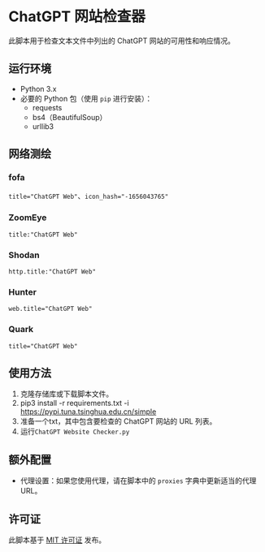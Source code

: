 
# ChatGPT 网站检查器

此脚本用于检查文本文件中列出的 ChatGPT 网站的可用性和响应情况。



## 运行环境

- Python 3.x
- 必要的 Python 包（使用 `pip` 进行安装）：
  - requests
  - bs4（BeautifulSoup）
  - urllib3

## 网络测绘

### fofa

`title="ChatGPT Web"`、`icon_hash="-1656043765"`

### ZoomEye

`title:"ChatGPT Web"`

### Shodan

`http.title:"ChatGPT Web"`

### Hunter

`web.title="ChatGPT Web"`

### Quark

`title="ChatGPT Web"`

## 使用方法

1. 克隆存储库或下载脚本文件。
2. pip3 install -r requirements.txt -i https://pypi.tuna.tsinghua.edu.cn/simple
3. 准备一个txt，其中包含要检查的 ChatGPT 网站的 URL 列表。
4. 运行`ChatGPT Website Checker.py`


## 额外配置

- 代理设置：如果您使用代理，请在脚本中的 `proxies` 字典中更新适当的代理 URL。

## 许可证

此脚本基于 [MIT 许可证](http://8.130.80.114:3002/LICENSE) 发布。
